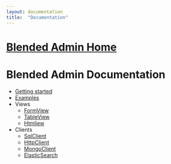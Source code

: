 ```yaml
---
layout: documentation
title:  "Documentation"
---
```


# [Blended Admin Home](http://blendedadmin.com)

# Blended Admin Documentation

* [Getting started](GettingStarted.html)
* [Examples](Examples.html)
* Views
  * [FormView](FormView.html)
  * [TableView](TableView.html)
  * [Htmliew](HtmlView.html)
* Clients
  * [SqlClient](SqlClient.html)
  * [HttpClient](HttpClient.html)
  * [MongoClient](MongoClient.html)
  * [ElasticSearch](ElasticSearch.html)
